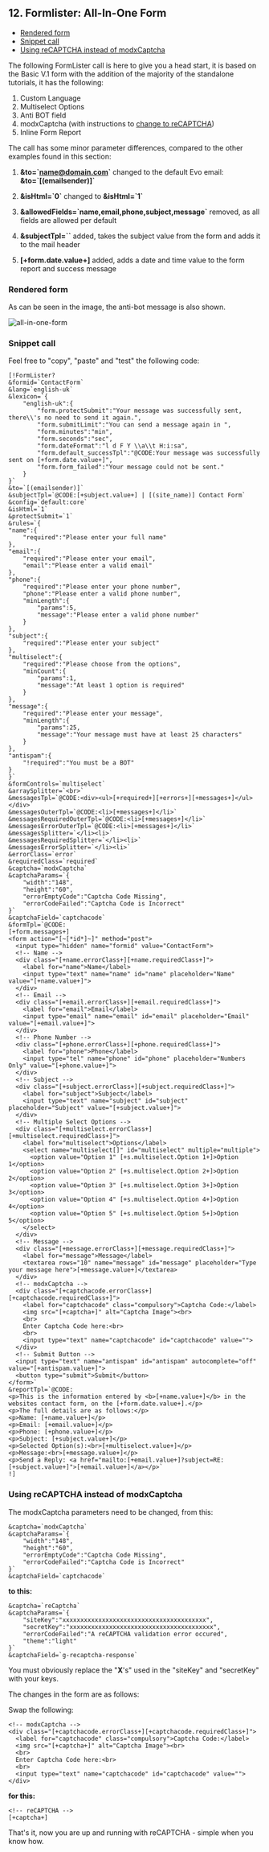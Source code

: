 ## 12. Formlister: All-In-One Form

* [Rendered form](#rendered-form)
* [Snippet call](#snippet-call)
* [Using reCAPTCHA instead of modxCaptcha](#using-recaptcha-instead-of-modxcaptcha)

The following FormLister call is here to give you a head start, it is based on the Basic V.1 form with the addition of the majority of the standalone tutorials, it has the following:

1. Custom Language
2. Multiselect Options
3. Anti BOT field
4. modxCaptcha (with instructions to [change to reCAPTCHA](#using-recaptcha-instead-of-modxcaptcha))
5. Inline Form Report

The call has some minor parameter differences, compared to the other examples found in this section:

1. **&to=\`name@domain.com\`** changed to the default Evo email: **&to=\`[(emailsender)]\`**

2. **&isHtml=\`0\`** changed to **&isHtml=\`1\`**

3. **&allowedFields=\`name,email,phone,subject,message\`** removed, as all fields are allowed per default

4. **&subjectTpl=\`\`** added, takes the subject value from the form and adds it to the mail header

5. **[+form.date.value+]** added, adds a date and time value to the form report and success message

### Rendered form

As can be seen in the image, the anti-bot message is also shown.

![all-in-one-form](https://user-images.githubusercontent.com/1859868/111329994-d8b27d00-866f-11eb-969c-bca2b162085b.jpg)

### Snippet call

Feel free to "copy", "paste" and "test" the following code:

```
[!FormLister?
&formid=`ContactForm`
&lang=`english-uk`
&lexicon=`{
    "english-uk":{
        "form.protectSubmit":"Your message was successfully sent, there\\'s no need to send it again.",
        "form.submitLimit":"You can send a message again in ",
        "form.minutes":"min",
        "form.seconds":"sec",
        "form.dateFormat":"l d F Y \\a\\t H:i:sa",
        "form.default_successTpl":"@CODE:Your message was successfully sent on [+form.date.value+]",
        "form.form_failed":"Your message could not be sent."
    }
}`
&to=`[(emailsender)]`
&subjectTpl=`@CODE:[+subject.value+] | [(site_name)] Contact Form`
&config=`default:core`
&isHtml=`1`
&protectSubmit=`1`
&rules=`{
"name":{
    "required":"Please enter your full name"
},
"email":{
    "required":"Please enter your email",
    "email":"Please enter a valid email"
},
"phone":{
    "required":"Please enter your phone number",
    "phone":"Please enter a valid phone number",
    "minLength":{
        "params":5,
        "message":"Please enter a valid phone number"
    }
},
"subject":{
    "required":"Please enter your subject"
},
"multiselect":{
    "required":"Please choose from the options",
    "minCount":{
        "params":1,
        "message":"At least 1 option is required"
    }
},
"message":{
    "required":"Please enter your message",
    "minLength":{
        "params":25,
        "message":"Your message must have at least 25 characters"
    }
},
"antispam":{
    "!required":"You must be a BOT"
}
}`
&formControls=`multiselect`
&arraySplitter=`<br>`
&messagesTpl=`@CODE:<div><ul>[+required+][+errors+][+messages+]</ul></div>`
&messagesOuterTpl=`@CODE:<li>[+messages+]</li>`
&messagesRequiredOuterTpl=`@CODE:<li>[+messages+]</li>`
&messagesErrorOuterTpl=`@CODE:<li>[+messages+]</li>`
&messagesSplitter=`</li><li>`
&messagesRequiredSplitter=`</li><li>`
&messagesErrorSplitter=`</li><li>`
&errorClass=`error`
&requiredClass=`required`
&captcha=`modxCaptcha`
&captchaParams=`{
    "width":"148",
    "height":"60",
    "errorEmptyCode":"Captcha Code Missing",
    "errorCodeFailed":"Captcha Code is Incorrect"
}`
&captchaField=`captchacode`
&formTpl=`@CODE:
[+form.messages+]
<form action="[~[*id*]~]" method="post">
  <input type="hidden" name="formid" value="ContactForm">
  <!-- Name -->
  <div class="[+name.errorClass+][+name.requiredClass+]">
    <label for="name">Name</label>
    <input type="text" name="name" id="name" placeholder="Name" value="[+name.value+]">
  </div>
  <!-- Email -->
  <div class="[+email.errorClass+][+email.requiredClass+]">
    <label for="email">Email</label>
    <input type="email" name="email" id="email" placeholder="Email" value="[+email.value+]">
  </div>
  <!-- Phone Number -->
  <div class="[+phone.errorClass+][+phone.requiredClass+]">
    <label for="phone">Phone</label>
    <input type="tel" name="phone" id="phone" placeholder="Numbers Only" value="[+phone.value+]">
  </div>
  <!-- Subject -->
  <div class="[+subject.errorClass+][+subject.requiredClass+]">
    <label for="subject">Subject</label>
    <input type="text" name="subject" id="subject" placeholder="Subject" value="[+subject.value+]">
  </div>
  <!-- Multiple Select Options -->
  <div class="[+multiselect.errorClass+][+multiselect.requiredClass+]">
    <label for="multiselect">Options</label>
    <select name="multiselect[]" id="multiselect" multiple="multiple">
      <option value="Option 1" [+s.multiselect.Option 1+]>Option 1</option>
      <option value="Option 2" [+s.multiselect.Option 2+]>Option 2</option>
      <option value="Option 3" [+s.multiselect.Option 3+]>Option 3</option>
      <option value="Option 4" [+s.multiselect.Option 4+]>Option 4</option>
      <option value="Option 5" [+s.multiselect.Option 5+]>Option 5</option>
    </select>
  </div>
  <!-- Message -->
  <div class="[+message.errorClass+][+message.requiredClass+]">
    <label for="message">Message</label>
    <textarea rows="10" name="message" id="message" placeholder="Type your message here">[+message.value+]</textarea>
  </div>
  <!-- modxCaptcha -->
  <div class="[+captchacode.errorClass+][+captchacode.requiredClass+]">
    <label for="captchacode" class="compulsory">Captcha Code:</label>
    <img src="[+captcha+]" alt="Captcha Image"><br>
    <br>
    Enter Captcha Code here:<br>
    <br>
    <input type="text" name="captchacode" id="captchacode" value="">
  </div>
  <!-- Submit Button -->
  <input type="text" name="antispam" id="antispam" autocomplete="off" value="[+antispam.value+]">
  <button type="submit">Submit</button>
</form>`
&reportTpl=`@CODE:
<p>This is the information entered by <b>[+name.value+]</b> in the websites contact form, on the [+form.date.value+].</p>
<p>The full details are as follows:</p>
<p>Name: [+name.value+]</p>
<p>Email: [+email.value+]</p>
<p>Phone: [+phone.value+]</p>
<p>Subject: [+subject.value+]</p>
<p>Selected Option(s):<br>[+multiselect.value+]</p>
<p>Message:<br>[+message.value+]</p>
<p>Send a Reply: <a href="mailto:[+email.value+]?subject=RE: [+subject.value+]">[+email.value+]</a></p>`
!]
```

### Using reCAPTCHA instead of modxCaptcha

The modxCaptcha parameters need to be changed, from this:

```
&captcha=`modxCaptcha`
&captchaParams=`{
    "width":"148",
    "height":"60",
    "errorEmptyCode":"Captcha Code Missing",
    "errorCodeFailed":"Captcha Code is Incorrect"
}`
&captchaField=`captchacode`
```

**to this:**

```
&captcha=`reCaptcha`
&captchaParams=`{
    "siteKey":"xxxxxxxxxxxxxxxxxxxxxxxxxxxxxxxxxxxxxxxx",
    "secretKey":"xxxxxxxxxxxxxxxxxxxxxxxxxxxxxxxxxxxxxxxx",
    "errorCodeFailed":"A reCAPTCHA validation error occured",
    "theme":"light"
}`
&captchaField=`g-recaptcha-response`
```

You must obviously replace the "**X**'s" used in the "siteKey" and "secretKey" with your keys.

The changes in the form are as follows:

Swap the following:

```
<!-- modxCaptcha -->
<div class="[+captchacode.errorClass+][+captchacode.requiredClass+]">
  <label for="captchacode" class="compulsory">Captcha Code:</label>
  <img src="[+captcha+]" alt="Captcha Image"><br>
  <br>
  Enter Captcha Code here:<br>
  <br>
  <input type="text" name="captchacode" id="captchacode" value="">
</div>
```

**for this:**

```
<!-- reCAPTCHA -->
[+captcha+]
```

That's it, now you are up and running with reCAPTCHA - simple when you know how.
